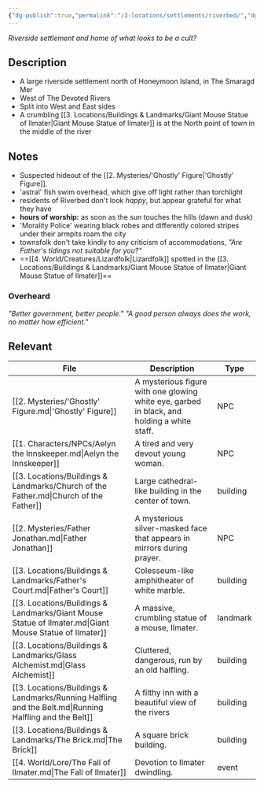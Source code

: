 ```yaml
---
{"dg-publish":true,"permalink":"/3-locations/settlements/riverbed/","dgHomeLink":true,"dgPassFrontmatter":false}
---
```


*Riverside settlement and home of what looks to be a cult?*

## Description
- A large riverside settlement north of Honeymoon Island, in The Smaragd Mer
- West of The Devoted Rivers
- Split into West and East sides
- A crumbling [[3. Locations/Buildings & Landmarks/Giant Mouse Statue of Ilmater|Giant Mouse Statue of Ilmater]] is at the North point of town in the middle of the river

## Notes
- Suspected hideout of the [[2. Mysteries/'Ghostly' Figure|'Ghostly' Figure]].
- 'astral' fish swim overhead, which give off light rather than torchlight
- residents of Riverbed don't look *happy*, but appear grateful for what they have
- **hours of worship:** as soon as the sun touches the hills (dawn and dusk)
- 'Morality Police' wearing black robes and differently colored stripes under their armpits roam the city
- townsfolk don't take kindly to any criticism of accommodations, *"Are Father's tidings not suitable for you?"*
- ==[[4. World/Creatures/Lizardfolk|Lizardfolk]] spotted in the [[3. Locations/Buildings & Landmarks/Giant Mouse Statue of Ilmater|Giant Mouse Statue of Ilmater]]==

### Overheard
*"Better government, better people."*
*"A good person always does the work, no matter how efficient."*

## Relevant
| File                                                                                                   | Description                                                                                 | Type     |
| ------------------------------------------------------------------------------------------------------ | ------------------------------------------------------------------------------------------- | -------- |
| [[2. Mysteries/'Ghostly' Figure.md\|'Ghostly' Figure]]                                                 | A mysterious figure with one glowing white eye, garbed in black, and holding a white staff. | NPC      |
| [[1. Characters/NPCs/Aelyn the Innskeeper.md\|Aelyn the Innskeeper]]                                   | A tired and very devout young woman.                                                        | NPC      |
| [[3. Locations/Buildings & Landmarks/Church of the Father.md\|Church of the Father]]                   | Large cathedral-like building in the center of town.                                        | building |
| [[2. Mysteries/Father Jonathan.md\|Father Jonathan]]                                                   | A mysterious silver-masked face that appears in mirrors during prayer.                      | NPC      |
| [[3. Locations/Buildings & Landmarks/Father's Court.md\|Father's Court]]                               | Colesseum-like amphitheater of white marble.                                                | building |
| [[3. Locations/Buildings & Landmarks/Giant Mouse Statue of Ilmater.md\|Giant Mouse Statue of Ilmater]] | A massive, crumbling statue of a mouse, Ilmater.                                            | landmark |
| [[3. Locations/Buildings & Landmarks/Glass Alchemist.md\|Glass Alchemist]]                             | Cluttered, dangerous, run by an old halfling.                                               | building |
| [[3. Locations/Buildings & Landmarks/Running Halfling and the Belt.md\|Running Halfling and the Belt]] | A filthy inn with a beautiful view of the rivers                                            | building |
| [[3. Locations/Buildings & Landmarks/The Brick.md\|The Brick]]                                         | A square brick building.                                                                    | building |
| [[4. World/Lore/The Fall of Ilmater.md\|The Fall of Ilmater]]                                          | Devotion to Ilmater dwindling.                                                              | event    |

